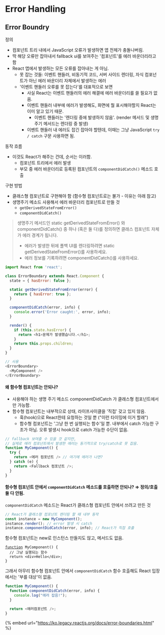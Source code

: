 # Error Handling

## Error Boundry&#x20;

정의

* 컴포넌트 트리 내에서 JavaScript 오류가 발생하면 앱 전체가 충돌나버림.
* 딱 해당 오류만 잡아내서 fallback ui를 보여주는 '컴포넌트'를 에러 바운더리라고 함
* React 앱에서 발생하는 모든 오류를 잡아내는 게 아님.
  * 못 잡는 것들: 이벤트 핸들러, 비동기적 코드, 서버 사이드 렌더링, 자식 컴포넌트가 아닌 에러 바운더리 자체에서 발생하는 에러
  * '이벤트 핸들러 오류를 못 잡는다'를 대표적으로 보면
    * 사실 React는 이벤트 핸들러의 에러 해결에 에러 바운더리를 쓸 필요가 없음.
    * 이벤트 핸들러 내부에 에러가 발생해도, 화면에 뭘 표시해야할지 React는 이미 알고 있기 때문.
      * 이벤트 핸들러는 '렌더링 중에 발생하지 않음'. (render 메서드 및 생명주기 메서드는 렌더링 중 발생)
    * 이벤트 핸들러 내 에러도 잡긴 잡아야 할텐데, 이때는 그냥 JavaScript `try / catch` 구문 사용하면 됨.



동작 흐름

* 이것도 React가 해주는 건데, 순서는 이러함.
  * 컴포넌트 트리에서 에러 발생
  * 부모 중 에러 바운더리로 등록된 컴포넌트의 `componentDidCatch()` 메소드 호출



구현 방법

* 클래스형 컴포넌트로 구현해야 함 (함수형 컴포넌트로는 불가 - 이유는 아래 참고)
* 생명주기 메소드 사용해서 에러 바운더리 컴포넌트로 만들 것
  * `getDerivedStateFromError()`
  * `componentDidCatch()`

> 생명주기 메서드인 static getDerivedStateFromError() 와 componentDidCatch() 중 하나 (혹은 둘 다)를 정의하면 클래스 컴포넌트 자체가 에러 경계가 됩니다.&#x20;
>
> * 에러가 발생한 뒤에 폴백 UI를 렌더링하려면 static getDerivedStateFromError()를 사용하세요.&#x20;
> * 에러 정보를 기록하려면 componentDidCatch()를 사용하세요.

```javascript
import React from 'react';

class ErrorBoundary extends React.Component {
  state = { hasError: false };

  static getDerivedStateFromError(error) {
    return { hasError: true };
  }

  componentDidCatch(error, info) {
    console.error('Error caught:', error, info);
  }

  render() {
    if (this.state.hasError) {
      return <h1>문제가 발생했습니다.</h1>;
    }
    return this.props.children;
  }
}

// 사용
<ErrorBoundary>
  <MyComponent />
</ErrorBoundary>
```

#### 왜 함수형 컴포넌트는 안되나?

* 사용해야 하는 생명 주기 메소드 componentDidCatch 가 클래스형 컴포넌트에서만 가능함.
* 함수형 컴포넌트는 내부적으로 상태, 라이프사이클을 '직접' 갖고 있지 않음.
  * 훅(hook)으로 React한테 요청하는 것일 뿐 ("이런 타이밍에 이거 할래")
  * 함수형 컴포넌트는 '그냥 한 번 실행되는 함수'일 뿐. 내부에서 catch 가능한 구조가 아님. 오류 발생시 hook으로 catch 가능한 수단이 없음.

```javascript
// fallback 보여줄 수 있을 것 같지만,
// 실제로 에러 컴포넌트에서 발생한 에러는 동기적으로 try/catch로 못 잡음.
function MyComponent() {
  try {
    return <에러 컴포넌트 /> // 여기에 에러가 나면?
  } catch (e) {
    return <Fallback 컴포넌트 />;
  }
}
```

#### 함수형 컴포넌트 안에서 `componentDidCatch` 메소드를 호출하면 안되나? ⇒ **정의/호출 둘 다 안됨.**

`componentDidCatch` 메소드는 React가 클래스형 컴포넌트 안에서 쓰려고 만든 것

```javascript
// React가 클래스형 컴포넌트 렌더링 할 때 내부 동작
const instance = new MyComponent();
instance.render(); // error 발생 시 catch
instance.componentDidCatch(error, info); // React가 직접 호출
```

함수형 컴포넌트는 new로 인스턴스 만들지도 않고, 메서드도 없음.

<pre class="language-javascript"><code class="lang-javascript"><a data-footnote-ref href="#user-content-fn-1">function</a> MyComponent() {
  // 그냥 실행되는 함수
  return &#x3C;div>Hello&#x3C;/div>;
}
</code></pre>

그래서 아무리 함수형 컴포넌트 안에서 `componentDidCatch` 함수 호출해도 React 입장에서는 '부를 대상'이 없음.

```javascript
function MyComponent() {
  function componentDidCatch(error, info) {
    console.log("에러 잡음!");
  }

  return <에러컴포넌트 />;
}
```



{% embed url="https://ko.legacy.reactjs.org/docs/error-boundaries.html" %}



[^1]: 

